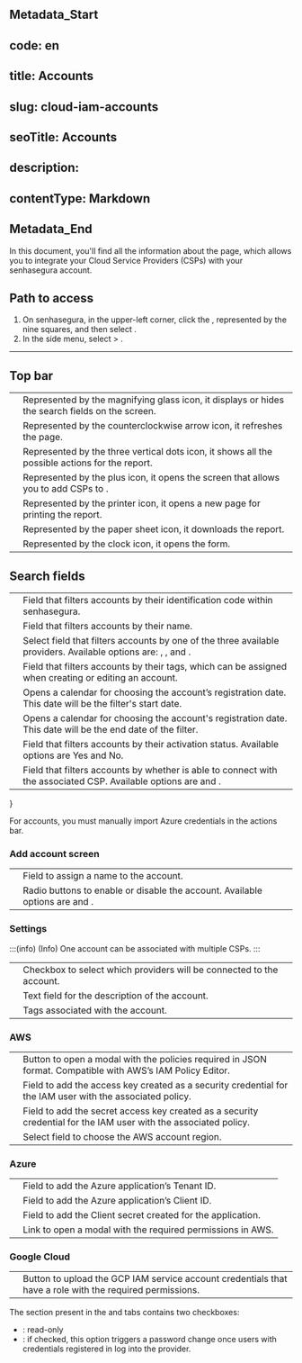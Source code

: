 ## Metadata_Start 
## code: en
## title: Accounts 
## slug: cloud-iam-accounts 
## seoTitle: Accounts 
## description:  
## contentType: Markdown 
## Metadata_End
In this document, you'll find all the information about the  page, which allows you to integrate your Cloud Service Providers (CSPs) with your senhasegura account.

## Path to access

1. On senhasegura, in the upper-left corner, click the , represented by the nine squares, and then select .
2. In the side menu, select  > .

---

## Top bar

|  |  |
| --- | --- |
|  | Represented by the magnifying glass icon, it displays or hides the search fields on the screen. |
|  | Represented by the counterclockwise arrow icon, it refreshes the page. |
|  | Represented by the three vertical dots icon, it shows all the possible actions for the report. |
|  | Represented by the plus icon, it opens the  screen that allows you to add CSPs to . |
|  | Represented by the printer icon, it opens a new page for printing the report. |
|  | Represented by the paper sheet icon, it downloads the report. |
|  | Represented by the clock icon, it opens the  form. |

## Search fields

|  |  |
| --- | --- |
|  | Field that filters accounts by their identification code within senhasegura. |
|  | Field that filters accounts by their name. |
|  | Select field that filters accounts by one of the three available providers. Available options are: , , and . |
|  | Field that filters accounts by their tags, which can be assigned when creating or editing an account. |
|  | Opens a calendar for choosing the account’s registration date. This date will be the filter's start date. |
|  | Opens a calendar for choosing the account's registration date. This date will be the end date of the filter. |
|  | Field that filters accounts by their activation status. Available options are Yes and No. |
|  | Field that filters accounts by whether  is able to connect with the associated CSP. Available options are  and . |

}

For  accounts, you must manually import Azure credentials in the actions bar.

### Add account screen

|  |  |
| --- | --- |
|  | Field to assign a name to the account. |
|  | Radio buttons to enable or disable the account. Available options are  and . |

### Settings

:::(info) (Info)
One account can be associated with multiple CSPs.
:::

|  |  |
| --- | --- |
|  | Checkbox to select which providers will be connected to the account. |
|  | Text field for the description of the account. |
|  | Tags associated with the account. |

### AWS

|  |  |
| --- | --- |
|  | Button to open a modal with the policies required in JSON format. Compatible with AWS’s IAM Policy Editor. |
|  | Field to add the access key created as a security credential for the IAM user with the associated policy. |
|  | Field to add the secret access key created as a security credential for the IAM user with the associated policy. |
|  | Select field to choose the AWS account region. |

### Azure

|  |  |
| --- | --- |
|  | Field to add the Azure application’s Tenant ID. |
|  | Field to add the Azure application’s Client ID. |
|  | Field to add the Client secret created for the application. |
|  | Link to open a modal with the required permissions in AWS. |

### Google Cloud

|  |  |
| --- | --- |
|  | Button to upload the GCP IAM service account credentials that have a role with the required permissions. |

The  section present in the  and  tabs contains two checkboxes:

- : read-only
- : if checked, this option triggers a password change once users with credentials registered in  log into the provider.